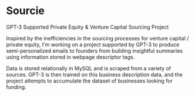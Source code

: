 # Sourcie
GPT-3 Supported Private Equity &amp; Venture Capital Sourcing Project

Inspired by the inefficiencies in the sourcing processes for venture capital / private equity, I'm working on a project supported by GPT-3 to
produce semi-personalized emails to founders from building insightful summaries using information stored in webpage descriptor tags.

Data is stored relationally in MySQL and is scraped from a variety of sources. GPT-3 is then trained on this business description data, and the
project attempts to accumulate the dataset of businesses looking for funding.
